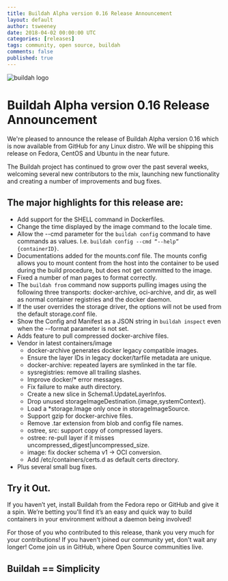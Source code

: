 ```yaml
---
title: Buildah Alpha version 0.16 Release Announcement
layout: default
author: tsweeney
date: 2018-04-02 00:00:00 UTC
categories: [releases]
tags: community, open source, buildah
comments: false
published: true
---
```

![buildah logo](https://buildah.io/images/buildah.png)

# Buildah Alpha version 0.16 Release Announcement

We're pleased to announce the release of Buildah Alpha version 0.16 which is now available from GitHub for any Linux distro.  We will be shipping this release on Fedora, CentOS and Ubuntu in the near future.

The Buildah project has continued to grow over the past several weeks, welcoming several new contributors to the mix, launching new functionality and creating a number of improvements and bug fixes.  

<!--readmore-->

## The major highlights for this release are:

 * Add support for the SHELL command in Dockerfiles.
 * Change the time displayed by the image command to the locale time.
 * Allow the --cmd parameter for the `buildah config` command to have commands as values.  I.e. `buildah config --cmd “--help” {containerID}`.
 * Documentations added for the mounts.conf file. The mounts config allows you to mount content from the host into the container to be used during the build procedure, but does not get committed to the image.
 * Fixed  a number of man pages to format correctly.
 * The `buildah from` command now supports pulling images using the following three transports: docker-archive, oci-archive, and dir, as well as normal container registries and the docker daemon.
 * If the user overrides the storage driver, the options will not be used from the default storage.conf file.
 * Show the Config and Manifest as a JSON string in `buildah inspect` even when the  --format parameter is not set.
 * Adds feature to pull compressed docker-archive files.
 * Vendor in latest containers/image
   * docker-archive generates docker legacy compatible images.
   * Ensure the layer IDs in legacy docker/tarfile metadata are unique.
   * docker-archive: repeated layers are symlinked in the tar file.
   * sysregistries: remove all trailing slashes.
   * Improve docker/* error messages.
   * Fix failure to make auth directory.
   * Create a new slice in Schema1.UpdateLayerInfos.
   * Drop unused storageImageDestination.{image,systemContext}.
   * Load a *storage.Image only once in storageImageSource.
   * Support gzip for docker-archive files.
   * Remove .tar extension from blob and config file names.
   * ostree, src: support copy of compressed layers.
   * ostree: re-pull layer if it misses uncompressed_digest|uncompressed_size.
   * image: fix docker schema v1 -> OCI conversion.
   * Add /etc/containers/certs.d as default certs directory.
 * Plus several small bug fixes.

## Try it Out.

If you haven’t yet,  install Buildah from the Fedora repo or GitHub and give it a spin.  We’re betting you'll find it’s an easy and quick way to build containers in your environment without a daemon being involved!

For those of you who contributed to this release, thank you very much for your contributions!  If you haven't joined our community yet, don't wait any longer!  Come join us in GitHub, where Open Source communities live.

## Buildah == Simplicity
